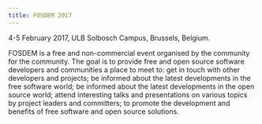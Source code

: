 ```yaml
---
title: FOSDEM 2017
---
```

4-5 February 2017, ULB Solbosch Campus, Brussels, Belgium.

FOSDEM is a free and non-commercial event organised by the community for the community. The goal is to provide free and open source software developers and communities a place to meet to: get in touch with other developers and projects; be informed about the latest developments in the free software world; be informed about the latest developments in the open source world; attend interesting talks and presentations on various topics by project leaders and committers; to promote the development and benefits of free software and open source solutions.
